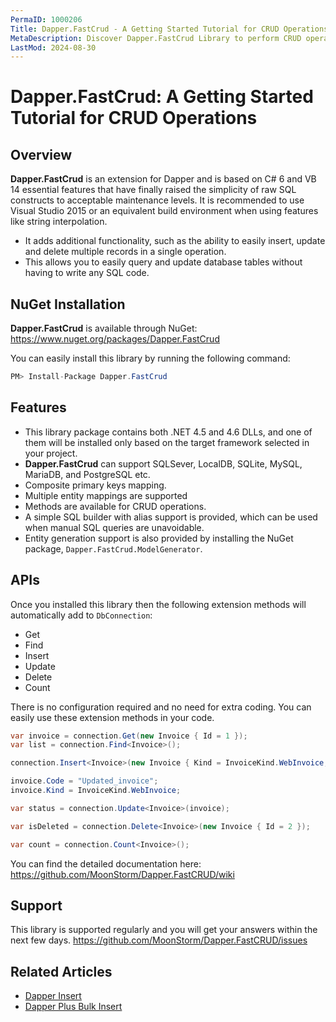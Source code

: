 ```yaml
---
PermaID: 1000206
Title: Dapper.FastCrud - A Getting Started Tutorial for CRUD Operations
MetaDescription: Discover Dapper.FastCrud Library to perform CRUD operations such as Get, Find, Insert, Update, Delete, Count. Learn about Dapper.FastCrud limitations and how to install it with NuGet.
LastMod: 2024-08-30
---
```


# Dapper.FastCrud: A Getting Started Tutorial for CRUD Operations

## Overview

**Dapper.FastCrud** is an extension for Dapper and is based on C# 6 and VB 14 essential features that have finally raised the simplicity of raw SQL constructs to acceptable maintenance levels. It is recommended to use Visual Studio 2015 or an equivalent build environment when using features like string interpolation.

 - It adds additional functionality, such as the ability to easily insert, update and delete multiple records in a single operation.
 - This allows you to easily query and update database tables without having to write any SQL code.

## NuGet Installation

**Dapper.FastCrud** is available through NuGet: <a href="https://www.nuget.org/packages/Dapper.FastCrud" target="_blank">https://www.nuget.org/packages/Dapper.FastCrud</a>

You can easily install this library by running the following command:

```csharp
PM> Install-Package Dapper.FastCrud
```

## Features

- This library package contains both .NET 4.5 and 4.6 DLLs, and one of them will be installed only based on the target framework selected in your project.
- **Dapper.FastCrud** can support SQLSever, LocalDB, SQLite, MySQL, MariaDB, and PostgreSQL etc.
- Composite primary keys mapping. 
- Multiple entity mappings are supported
- Methods are available for CRUD operations.
- A simple SQL builder with alias support is provided, which can be used when manual SQL queries are unavoidable.
- Entity generation support is also provided by installing the NuGet package, `Dapper.FastCrud.ModelGenerator`.

## APIs

Once you installed this library then the following extension methods will automatically add to `DbConnection`:

- Get
- Find
- Insert
- Update
- Delete
- Count

There is no configuration required and no need for extra coding. You can easily use these extension methods in your code.

```csharp
var invoice = connection.Get(new Invoice { Id = 1 });
var list = connection.Find<Invoice>();

connection.Insert<Invoice>(new Invoice { Kind = InvoiceKind.WebInvoice, Code = "Insert_Single_1" });

invoice.Code = "Updated_invoice";
invoice.Kind = InvoiceKind.WebInvoice;

var status = connection.Update<Invoice>(invoice);

var isDeleted = connection.Delete<Invoice>(new Invoice { Id = 2 });

var count = connection.Count<Invoice>();
```

You can find the detailed documentation here: <a href="https://github.com/MoonStorm/Dapper.FastCRUD/wiki" target="_blank">https://github.com/MoonStorm/Dapper.FastCRUD/wiki</a>

## Support

This library is supported regularly and you will get your answers within the next few days. <a href="https://github.com/MoonStorm/Dapper.FastCRUD/issues">https://github.com/MoonStorm/Dapper.FastCRUD/issues</a>

## Related Articles

- [Dapper Insert](/execute#example-execute-insert)
- [Dapper Plus Bulk Insert](/bulk-insert)